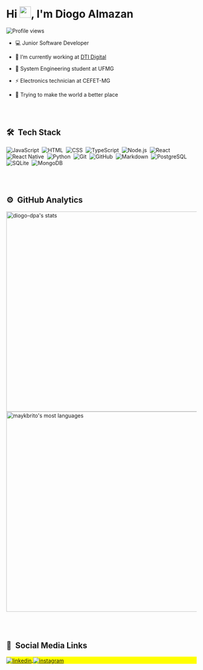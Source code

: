 
<h1 align="left">Hi <img src="https://raw.githubusercontent.com/kaueMarques/kaueMarques/master/hi.gif" width="30px">, I'm Diogo Almazan</h1>
<p align="left"> <img src="https://komarev.com/ghpvc/?username=diogo-dpa&color=green" alt="Profile views" /> </p>

- 💻 Junior Software Developer 

- 🔭 I’m currently working at [DTI Digital](https://www.linkedin.com/company/dtidigital/mycompany/)

- 📗 System Engineering student at UFMG

- ⚡ Electronics technician at CEFET-MG

- 💭 Trying to make the world a better place

<br><br>

## 🛠 &nbsp;Tech Stack

![JavaScript](https://img.shields.io/badge/-JavaScript-05122A?style=flat&logo=javascript)&nbsp;
![HTML](https://img.shields.io/badge/-HTML-05122A?style=flat&logo=HTML5)&nbsp;
![CSS](https://img.shields.io/badge/-CSS-05122A?style=flat&logo=CSS3&logoColor=1572B6)&nbsp;
![TypeScript](https://img.shields.io/badge/-TypeScript-05122A?style=flat&logo=typescript)&nbsp;
![Node.js](https://img.shields.io/badge/-Node.js-05122A?style=flat&logo=node.js)&nbsp;
![React](https://img.shields.io/badge/-React-05122A?style=flat&logo=react)&nbsp;
![React Native](https://img.shields.io/badge/-React%20Native-05122A?style=flat&logo=reactnative)&nbsp;
![Python](https://img.shields.io/badge/-Python-05122A?style=flat&logo=python)&nbsp;
![Git](https://img.shields.io/badge/-Git-05122A?style=flat&logo=git)&nbsp;
![GitHub](https://img.shields.io/badge/-GitHub-05122A?style=flat&logo=github)&nbsp;
![Markdown](https://img.shields.io/badge/-Markdown-05122A?style=flat&logo=markdown)&nbsp;
![PostgreSQL](https://img.shields.io/badge/-PostgreSQL-05122A?style=flat&logo=postgresql)&nbsp;
![SQLite](https://img.shields.io/badge/-SQLite-05122A?style=flat&logo=sqlite)&nbsp;
![MongoDB](https://img.shields.io/badge/-MongoDB-05122A?style=flat&logo=mongodb)&nbsp;

<br><br>

## ⚙️ &nbsp;GitHub Analytics

<p align="left">
<img width="530em" src="https://github-readme-stats.vercel.app/api?username=diogo-dpa&show_icons=true&theme=vision-friendly-dark" alt="diogo-dpa's stats"/>
<img width="530em" src="https://github-readme-stats.vercel.app/api/top-langs/?username=diogo-dpa&layout=compact&theme=vision-friendly-dark" alt="maykbrito's most languages"/>
</p>

<br><br>

## 📣 &nbsp;Social Media Links

<p align="left" style="background:yellow">
<a href="https://linkedin.com/in/diogo-de-paula-almazan" target="_blank">
  <img align="center" src="https://img.shields.io/badge/-Diogo%20Almazan-05122A?style=flat&logo=linkedin" alt="linkedin"/>
</a>
<a href="https://instagram.com/diogo_dpa" target="_blank">
 <img align="center" src="https://img.shields.io/badge/-diogo_dpa-05122A?style=flat&logo=instagram" alt="instagram"/>
</a>
</p>
